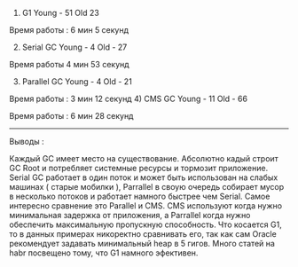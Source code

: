1) G1
Young - 51
Old 23

Время работы : 6 мин 5 секунд

2) Serial GC
Young - 4
Old - 27

Время работы 4 мин 53 секунд

3) Parallel GC
Young - 4
Old - 21

Время работы : 3 мин 12 секунд
4) CMS GC
Young - 11
Old - 66

Время работы : 6 мин 28 секунд

-------------------------------------------

Выводы :

Каждый GC имеет место на существование.
Абсолютно кадый строит GC Root и потребляет системные ресурсы и тормозит приложение.
Serial GC работает в один поток и может быть использован на слабых машинах ( старые мобилки ), Parrallel в своую очередь собирает мусор в несколько потоков и работает намного быстрее чем Serial.
Самое интересно сравнение это Parallel и CMS.
CMS используют когда нужно минимальная задержка от приложения, а Parrallel когда нужно обеспечить максимальную пропускную способность.
Что косается G1, то в данных примерах никоректно сравнивать его, так как сам Oracle рекомендует задавать минимальный heap в 5 гигов.
Много статей на habr посвещено тому, что G1 намного эфективен.

